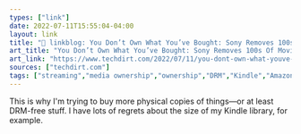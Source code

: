 ```yaml
---
types: ["link"]
date: 2022-07-11T15:55:04-04:00
layout: link
title: "🔗 linkblog: You Don’t Own What You’ve Bought: Sony Removes 100s Of Movies Bought Through PS Store | Techdirt'"
art_title: "You Don’t Own What You’ve Bought: Sony Removes 100s Of Movies Bought Through PS Store | Techdirt"
art_link: "https://www.techdirt.com/2022/07/11/you-dont-own-what-youve-bought-sony-removes-100s-of-movies-bought-through-ps-store/"
sources: ["techdirt.com"]
tags: ["streaming","media ownership","ownership","DRM","Kindle","Amazon"]
---
```

This is why I'm trying to buy more physical copies of things—or at least DRM-free stuff. I have lots of regrets about the size of my Kindle library, for example.
 
